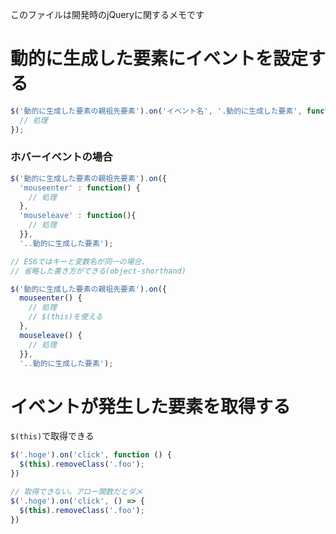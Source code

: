 このファイルは開発時のjQueryに関するメモです

# 動的に生成した要素にイベントを設定する

```js
$('動的に生成した要素の親祖先要素').on('イベント名', '.動的に生成した要素', function {
  // 処理
});
```

### ホバーイベントの場合

```js
$('動的に生成した要素の親祖先要素').on({
  'mouseenter' : function() {
    // 処理
  },
  'mouseleave' : function(){
    // 処理
  }},
  '..動的に生成した要素');
```

```js
// ES6ではキーと変数名が同一の場合、
// 省略した書き方ができる(object-shorthand)

$('動的に生成した要素の親祖先要素').on({
  mouseenter() {
    // 処理
    // $(this)を使える
  },
  mouseleave() {
    // 処理
  }},
  '..動的に生成した要素');
```

# イベントが発生した要素を取得する

`$(this)`で取得できる

```js
$('.hoge').on('click', function () {
  $(this).removeClass('.foo');
})

// 取得できない。アロー関数だとダメ
$('.hoge').on('click', () => {
  $(this).removeClass('.foo');
})
```

